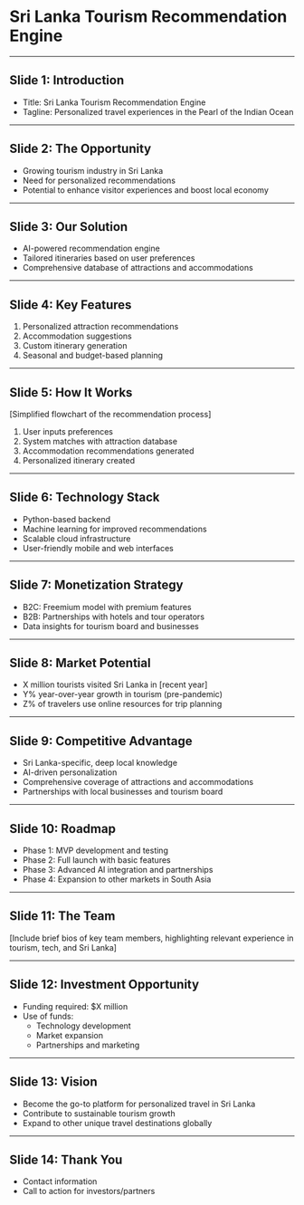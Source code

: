 # Sri Lanka Tourism Recommendation Engine

---

## Slide 1: Introduction
- Title: Sri Lanka Tourism Recommendation Engine
- Tagline: Personalized travel experiences in the Pearl of the Indian Ocean

---

## Slide 2: The Opportunity
- Growing tourism industry in Sri Lanka
- Need for personalized recommendations
- Potential to enhance visitor experiences and boost local economy

---

## Slide 3: Our Solution
- AI-powered recommendation engine
- Tailored itineraries based on user preferences
- Comprehensive database of attractions and accommodations

---

## Slide 4: Key Features
1. Personalized attraction recommendations
2. Accommodation suggestions
3. Custom itinerary generation
4. Seasonal and budget-based planning

---

## Slide 5: How It Works
[Simplified flowchart of the recommendation process]
1. User inputs preferences
2. System matches with attraction database
3. Accommodation recommendations generated
4. Personalized itinerary created

---

## Slide 6: Technology Stack
- Python-based backend
- Machine learning for improved recommendations
- Scalable cloud infrastructure
- User-friendly mobile and web interfaces

---

## Slide 7: Monetization Strategy
- B2C: Freemium model with premium features
- B2B: Partnerships with hotels and tour operators
- Data insights for tourism board and businesses

---

## Slide 8: Market Potential
- X million tourists visited Sri Lanka in [recent year]
- Y% year-over-year growth in tourism (pre-pandemic)
- Z% of travelers use online resources for trip planning

---

## Slide 9: Competitive Advantage
- Sri Lanka-specific, deep local knowledge
- AI-driven personalization
- Comprehensive coverage of attractions and accommodations
- Partnerships with local businesses and tourism board

---

## Slide 10: Roadmap
- Phase 1: MVP development and testing
- Phase 2: Full launch with basic features
- Phase 3: Advanced AI integration and partnerships
- Phase 4: Expansion to other markets in South Asia

---

## Slide 11: The Team
[Include brief bios of key team members, highlighting relevant experience in tourism, tech, and Sri Lanka]

---

## Slide 12: Investment Opportunity
- Funding required: $X million
- Use of funds:
  - Technology development
  - Market expansion
  - Partnerships and marketing

---

## Slide 13: Vision
- Become the go-to platform for personalized travel in Sri Lanka
- Contribute to sustainable tourism growth
- Expand to other unique travel destinations globally

---

## Slide 14: Thank You
- Contact information
- Call to action for investors/partners
